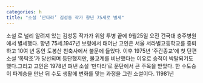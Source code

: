 ```yaml
---
categories: h
title: "소설 ‘만다라’ 김성동 작가 향년 75세로 별세"
---
```

소설 로 널리 알려져 있는 김성동 작가가 위암 투병 끝에 9월25일 오전 건국대 충주병원에서 별세했다. 향년 75세.1947년 보령에서 태어난 고인은 서울 서라벌고등학교를 중퇴하고 10여 년 동안 도봉산 천축사에서 불문에 들었다. 이후 1975년 ‘주간종교’에 첫 단편 소설 ‘목탁조’가 당선되며 등단했지만, 불교계를 비난했다는 이유로 승적이 박탈되기도 했다.그리고 고인은 1978년 펴낸 소설 ‘만다라’로 문단에서 큰 주목을 받았다. 한 수도승이 파계승을 만난 뒤 수도 생활에 변화를 맞는 과정을 그린 소설이다. 11981년